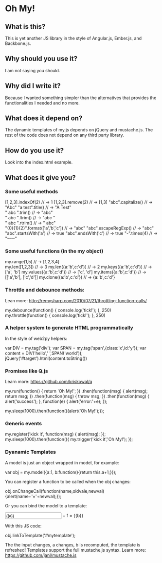 # Oh My!

## What is this?

This is yet another JS library in the style of Angular.js, Ember.js, and Backbone.js.

## Why should you use it?

I am not saying you should. 

## Why did I write it?

Because I wanted something simpler than the alternatives that provides 
the functionalities I needed and no more.

## What does it depend on?

The dynamic templates of my.js depends on jQuery and mustache.js.
The rest of the code does not depend on any third party library.

## How do you use it?

Look into the index.html example.

## What does it give you?

### Some useful methods

   [1,2,3].indexOf(2)                   // -> 1
   [1,2,3].remove(2)                    // -> [1,3]
   "abc".capitalize()                   // -> "Abc"
   "a test".title()                     // -> "A Test"       
   " abc ".trim()                       // -> "abc"      
   " abc ".ltrim()                      // -> "abc "      
   " abc ".rtrim()                      // -> " abc"      
   "{0}{1}{2}".format(['a','b','c'])    // -> "abc"
   "abc".escapeRegExp()                 // -> "abc"
   "abc".startsWith('a')                // -> true
   "abc".endsWith('c')                  // -> true
   "-".times(4)                         // -> "----" 

### Some useful functions (in the my object)
         
   my.range(1,5)                        // -> [1,2,3,4]                     
   my.len([1,2,3])                      // -> 3
   my.len({a:'b',c:'d'})                // -> 2
   my.keys({a:'b',c:'d'})               // -> ['a', 'b']
   my.values({a:'b',c:'d'})             // -> ['c', 'd']
   my.items({a:'b',c:'d'})              // -> [['a','b'], ['c','d']]
   my.clone({a:'b',c:'d'})              // -> {a:'b',c:'d'}

### Throttle and debounce methods:

Lean more: http://remysharp.com/2010/07/21/throttling-function-calls/

   my.debounce(function() { console.log('tick!'); }, 250)        
   my.throttle(function() { console.log('tick!'); }, 250) 

### A helper system to generate HTML programmatically

In the style of web2py helpers:

   var DIV = my.tag('div');
   var SPAN = my.tag('span',{class:'x',id:'y'});
   var content = DIV('hello',' ',SPAN('world'));
   jQuery('#target').html(content.toString())

### Promises like Q.js

Learn more: https://github.com/kriskowal/q

   my.run(function() { return 'Oh My!'; })
     .then(function(msg) { alert(msg); return msg; })
     .then(function(msg) { throw msg; })
     .then(function(msg) { alert('success'); },
           function(e) { alert('error:'+e); }); 

   my.sleep(1000).then(function(){alert('Oh My!');});

### Generic events

   my.register('kick it', function(msg) { alert(msg); });
   my.sleep(1000).then(function(){ my.trigger('kick it','Oh My!'); });

### Dyanamic Templates

A model is just an object wrapped in model, for example:

   var obj = my.model({a:1, b:function(){return this.a+1;}});

You can register a function to be called when the obj changes:

   obj.onChangeCall(function(name,oldvale,newval){alert(name+'='+newval);});

Or you can bind the model to a template:

   <div id="mytemplate">
       <input my-bind="a" value="{{a}}"/> + 1 = <span>{{b}}</span>
   </div>

With this JS code:

   obj.linkToTemplate('#mytemplate');  

The the input changes, a changes, b is recomputed, the template is refreshed!
Templates support the full mustache.js syntax. Learn more: https://github.com/janl/mustache.js



